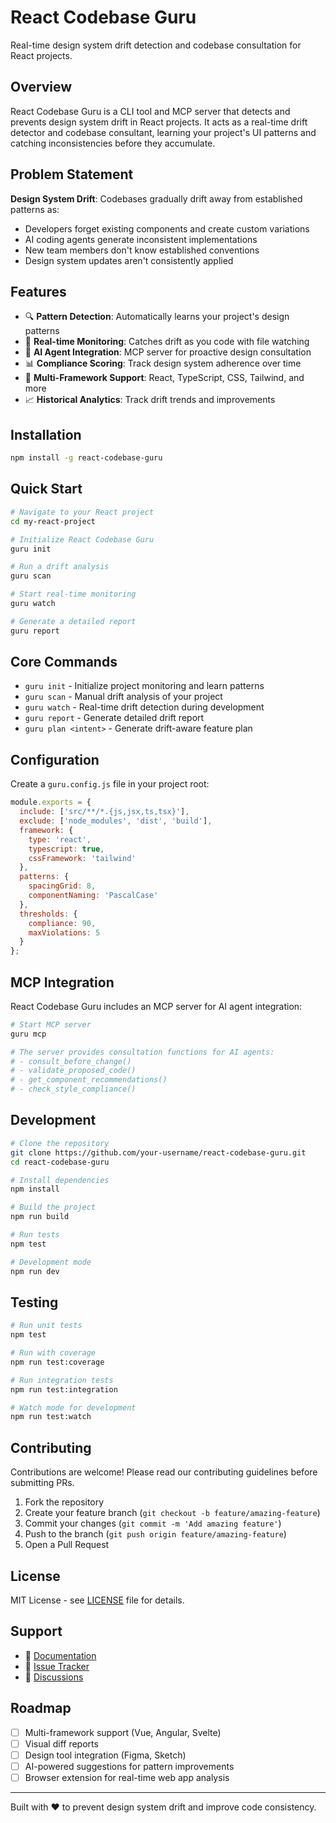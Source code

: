 # React Codebase Guru

Real-time design system drift detection and codebase consultation for React projects.

## Overview

React Codebase Guru is a CLI tool and MCP server that detects and prevents design system drift in React projects. It acts as a real-time drift detector and codebase consultant, learning your project's UI patterns and catching inconsistencies before they accumulate.

## Problem Statement

**Design System Drift**: Codebases gradually drift away from established patterns as:
- Developers forget existing components and create custom variations
- AI coding agents generate inconsistent implementations
- New team members don't know established conventions
- Design system updates aren't consistently applied

## Features

- 🔍 **Pattern Detection**: Automatically learns your project's design patterns
- 🚨 **Real-time Monitoring**: Catches drift as you code with file watching
- 🤖 **AI Agent Integration**: MCP server for proactive design consultation
- 📊 **Compliance Scoring**: Track design system adherence over time
- 🎨 **Multi-Framework Support**: React, TypeScript, CSS, Tailwind, and more
- 📈 **Historical Analytics**: Track drift trends and improvements

## Installation

```bash
npm install -g react-codebase-guru
```

## Quick Start

```bash
# Navigate to your React project
cd my-react-project

# Initialize React Codebase Guru
guru init

# Run a drift analysis
guru scan

# Start real-time monitoring
guru watch

# Generate a detailed report
guru report
```

## Core Commands

- `guru init` - Initialize project monitoring and learn patterns
- `guru scan` - Manual drift analysis of your project
- `guru watch` - Real-time drift detection during development
- `guru report` - Generate detailed drift report
- `guru plan <intent>` - Generate drift-aware feature plan

## Configuration

Create a `guru.config.js` file in your project root:

```javascript
module.exports = {
  include: ['src/**/*.{js,jsx,ts,tsx}'],
  exclude: ['node_modules', 'dist', 'build'],
  framework: {
    type: 'react',
    typescript: true,
    cssFramework: 'tailwind'
  },
  patterns: {
    spacingGrid: 8,
    componentNaming: 'PascalCase'
  },
  thresholds: {
    compliance: 90,
    maxViolations: 5
  }
};
```

## MCP Integration

React Codebase Guru includes an MCP server for AI agent integration:

```bash
# Start MCP server
guru mcp

# The server provides consultation functions for AI agents:
# - consult_before_change()
# - validate_proposed_code()
# - get_component_recommendations()
# - check_style_compliance()
```

## Development

```bash
# Clone the repository
git clone https://github.com/your-username/react-codebase-guru.git
cd react-codebase-guru

# Install dependencies
npm install

# Build the project
npm run build

# Run tests
npm test

# Development mode
npm run dev
```

## Testing

```bash
# Run unit tests
npm test

# Run with coverage
npm run test:coverage

# Run integration tests
npm run test:integration

# Watch mode for development
npm run test:watch
```

## Contributing

Contributions are welcome! Please read our contributing guidelines before submitting PRs.

1. Fork the repository
2. Create your feature branch (`git checkout -b feature/amazing-feature`)
3. Commit your changes (`git commit -m 'Add amazing feature'`)
4. Push to the branch (`git push origin feature/amazing-feature`)
5. Open a Pull Request

## License

MIT License - see [LICENSE](LICENSE) file for details.

## Support

- 📖 [Documentation](https://github.com/your-username/react-codebase-guru/wiki)
- 🐛 [Issue Tracker](https://github.com/your-username/react-codebase-guru/issues)
- 💬 [Discussions](https://github.com/your-username/react-codebase-guru/discussions)

## Roadmap

- [ ] Multi-framework support (Vue, Angular, Svelte)
- [ ] Visual diff reports
- [ ] Design tool integration (Figma, Sketch)
- [ ] AI-powered suggestions for pattern improvements
- [ ] Browser extension for real-time web app analysis

---

Built with ❤️ to prevent design system drift and improve code consistency.